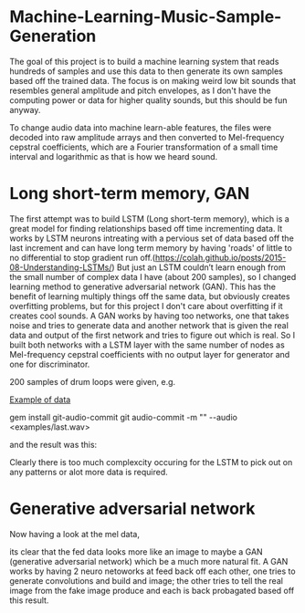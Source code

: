 # Machine-Learning-Music-Sample-Generation

The goal of this project is to build a machine learning system that reads hundreds of samples and use this data to then generate its own samples based off the trained data. The focus is on making weird low bit sounds that resembles general amplitude and pitch envelopes, as I don't have the computing power or data for higher quality sounds, but this should be fun anyway.

To change audio data into machine learn-able features, the files were decoded into raw amplitude arrays and then converted to Mel-frequency cepstral coefficients, which are a Fourier transformation of a small time interval and logarithmic as that is how we heard sound.

# Long short-term memory, GAN

The first attempt was to build LSTM (Long short-term memory), which is a great model for finding relationships based off time incrementing data.
It works by LSTM neurons intreating with a pervious set of data based off the last increment and can have long term memory by having 'roads' of little to no differential to stop gradient run off.(https://colah.github.io/posts/2015-08-Understanding-LSTMs/)
But just an LSTM couldn’t learn enough from the small number of complex data I have (about 200 samples), so I changed learning method to generative adversarial network (GAN). This has the benefit of learning multiply things off the same data, but obviously creates overfitting problems, but for this project I don't care about overfitting if it creates cool sounds.
A GAN works by having too networks, one that takes noise and tries to generate data and another network that is given the real data and output of the first network and tries to figure out which is real. So I built both networks with a LSTM layer with the same number of nodes as Mel-frequency cepstral coefficients with no output layer for generator and one for discriminator.

200 samples of drum loops were given, e.g.

[Example of data](examples/last.wav)

gem install git-audio-commit
git audio-commit -m "<text message>" --audio <examples/last.wav>

and the result was this:

Clearly there is too much complexcity occuring for the LSTM to pick out on any patterns or alot more data is required.

# Generative adversarial network

Now having a look at the mel data,

its clear that the fed data looks more like an image to maybe a GAN (generative adversarial network) which be a much more natural fit.
A GAN works by having 2 neuro netoworks at feed back off each other, one tries to generate convolutions and build and image; the other tries to tell the real image from the fake image produce and each is back probagated based off this result.
